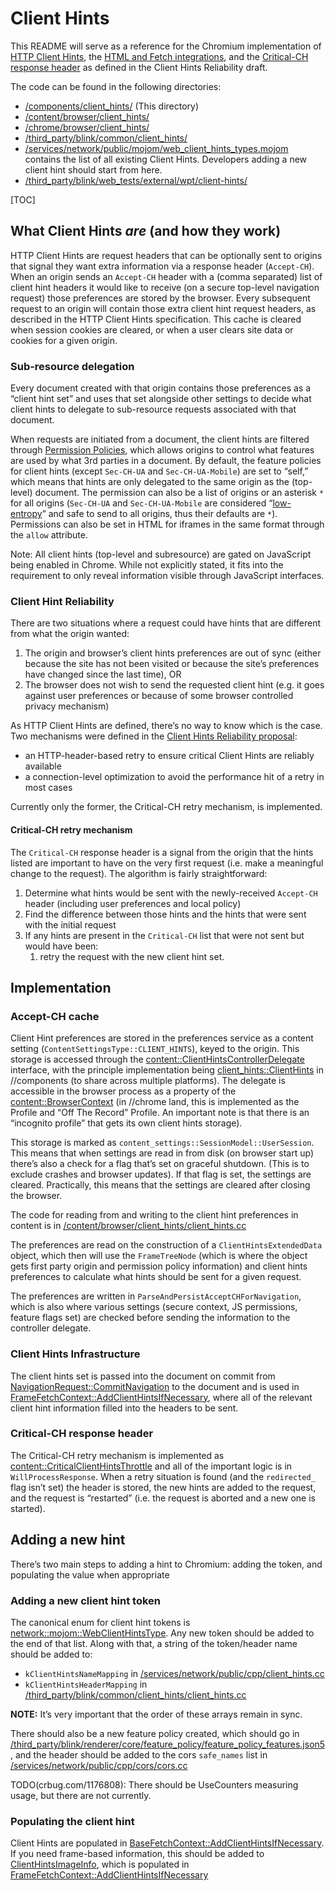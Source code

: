 # Client Hints

This README will serve as a reference for the Chromium implementation of [HTTP Client Hints](https://www.rfc-editor.org/rfc/rfc8942.html), the [HTML and Fetch integrations](https://wicg.github.io/client-hints-infrastructure), and the [Critical-CH response header](https://tools.ietf.org/html/draft-davidben-http-client-hint-reliability) as defined in the Client Hints Reliability draft.

The code can be found in the following directories:

*   [/components/client_hints/] (This directory)
*   [/content/browser/client_hints/]
*   [/chrome/browser/client_hints/]
*   [/third_party/blink/common/client_hints/]
*   [/services/network/public/mojom/web_client_hints_types.mojom] contains the list of all existing Client Hints. Developers adding a new client hint should start from here.
*   [/third_party/blink/web_tests/external/wpt/client-hints/]

[TOC]

## What Client Hints *are* (and how they work)

HTTP Client Hints are request headers that can be optionally sent to origins that signal they want extra information via a response header (`Accept-CH`). When an origin sends an `Accept-CH` header with a (comma separated) list of client hint headers it would like to receive (on a secure top-level navigation request) those preferences are stored by the browser. Every subsequent request to an origin will contain those extra client hint request headers, as described in the HTTP Client Hints specification. This cache is cleared when session cookies are cleared, or when a user clears site data or cookies for a given origin.

### Sub-resource delegation

Every document created with that origin contains those preferences as a “client hint set” and uses that set alongside other settings to decide what client hints to delegate to sub-resource requests associated with that document.

When requests are initiated from a document, the client hints are filtered through [Permission Policies](https://w3c.github.io/webappsec-permissions-policy/), which allows origins to control what features are used by what 3rd parties in a document. By default, the feature policies for client hints (except `Sec-CH-UA` and `Sec-CH-UA-Mobile`) are set to “self,” which means that hints are only delegated to the same origin as the (top-level) document. The permission can also be a list of origins or an asterisk `*` for all origins (`Sec-CH-UA` and `Sec-CH-UA-Mobile` are considered “[low-entropy](https://wicg.github.io/client-hints-infrastructure/#low-entropy-hint-table)” and safe to send to all origins, thus their defaults are `*`). Permissions can also be set in HTML for iframes in the same format through the `allow` attribute.

Note: All client hints (top-level and subresource) are gated on JavaScript being enabled in Chrome. While not explicitly stated, it fits into the requirement to only reveal information visible through JavaScript interfaces.

### Client Hint Reliability

There are two situations where a request could have hints that are different from what the origin wanted:

1. The origin and browser’s client hints preferences are out of sync (either because the site has not been visited or because the site’s preferences have changed since the last time), OR
2. The browser does not wish to send the requested client hint (e.g. it goes against user preferences or because of some browser controlled privacy mechanism)

As HTTP Client Hints are defined, there’s no way to know which is the case. Two mechanisms were defined in the [Client Hints Reliability proposal](https://tools.ietf.org/html/draft-davidben-http-client-hint-reliability):

*   an HTTP-header-based retry to ensure critical Client Hints are reliably available
*   a connection-level optimization to avoid the performance hit of a retry in most cases

Currently only the former, the Critical-CH retry mechanism, is implemented.

#### Critical-CH retry mechanism

The `Critical-CH` response header is a signal from the origin that the hints listed are important to have on the very first request (i.e. make a meaningful change to the request). The algorithm is fairly straightforward:

1. Determine what hints would be sent with the newly-received `Accept-CH` header (including user preferences and local policy)
2. Find the difference between those hints and the hints that were sent with the initial request
3. If any hints are present in the `Critical-CH` list that were not sent but would have been:
    1. retry the request with the new client hint set.

## Implementation

### Accept-CH cache

Client Hint preferences are stored in the preferences service as a content setting (`ContentSettingsType::CLIENT_HINTS`), keyed to the origin. This storage is accessed through the [content::ClientHintsControllerDelegate] interface, with the principle implementation being [client_hints::ClientHints] in //components (to share across multiple platforms). The delegate is accessible in the browser process as a property of the [content::BrowserContext] (in //chrome land, this is implemented as the Profile and “Off The Record” Profile. An important note is that there is an “incognito profile” that gets its own client hints storage).

This storage is marked as `content_settings::SessionModel::UserSession`. This means that when settings are read in from disk (on browser start up) there’s also a check for a flag that’s set on graceful shutdown. (This is to exclude crashes and browser updates). If that flag is set, the settings are cleared. Practically, this means that the settings are cleared after closing the browser.

The code for reading from and writing to the client hint preferences in content is in [/content/browser/client_hints/client_hints.cc]

The preferences are read on the construction of a `ClientHintsExtendedData` object, which then will use the `FrameTreeNode` (which is where the object gets first party origin and permission policy information) and client hints preferences to calculate what hints should be sent for a given request.

The preferences are written in `ParseAndPersistAcceptCHForNavigation`, which is also where various settings (secure context, JS permissions, feature flags set) are checked before sending the information to the controller delegate.

### Client Hints Infrastructure

The client hints set is passed into the document on commit from [NavigationRequest::CommitNavigation](/content/browser/renderer_host/navigation_request.cc) to the document and is used in [FrameFetchContext::AddClientHintsIfNecessary](third_party/blink/renderer/core/loader/frame_fetch_context.cc), where all of the relevant client hint information filled into the headers to be sent.

### Critical-CH response header

The Critical-CH retry mechanism is implemented as [content::CriticalClientHintsThrottle] and all of the important logic is in `WillProcessResponse`. When a retry situation is found (and the `redirected_` flag isn’t set) the header is stored, the new hints are added to the request, and the request is “restarted” (i.e. the request is aborted and a new one is started).

## Adding a new hint

There’s two main steps to adding a hint to Chromium: adding the token, and populating the value when appropriate

### Adding a new client hint token

The canonical enum for client hint tokens is [network::mojom::WebClientHintsType]. Any new token should be added to the end of that list. Along with that, a string of the token/header name should be added to:

*   `kClientHintsNameMapping` in [/services/network/public/cpp/client_hints.cc]
*   `kClientHintsHeaderMapping` in [/third_party/blink/common/client_hints/client_hints.cc]

**NOTE:** It’s very important that the order of these arrays remain in sync.

There should also be a new feature policy created, which should go in [/third_party/blink/renderer/core/feature_policy/feature_policy_features.json5](/third_party/blink/renderer/core/feature_policy/feature_policy_features.json5), and the header should be added to the cors `safe_names` list in [/services/network/public/cpp/cors/cors.cc](/services/network/public/cpp/cors/cors.cc)

TODO(crbug.com/1176808): There should be UseCounters measuring usage, but there are not currently.

### Populating the client hint

Client Hints are populated in [BaseFetchContext::AddClientHintsIfNecessary](/third_party/blink/renderer/core/loader/base_fetch_context.cc). If you need frame-based information, this should be added to [ClientHintsImageInfo](/third_party/blink/renderer/core/loader/base_fetch_context.cc), which is populated in [FrameFetchContext::AddClientHintsIfNecessary](/third_party/blink/renderer/core/loader/frame_fetch_context.cc)

<!-- links -->
[/components/client_hints/]: /components/client_hints/
[/content/browser/client_hints/]: /content/browser/client_hints/
[/chrome/browser/client_hints/]: /chrome/browser/client_hints/
[/third_party/blink/common/client_hints/]: /third_party/blink/common/client_hints/
[/services/network/public/mojom/web_client_hints_types.mojom]: /services/network/public/mojom/web_client_hints_types.mojom
[/third_party/blink/web_tests/external/wpt/client-hints/]: /third_party/blink/web_tests/external/wpt/client-hints/
[content::ClientHintsControllerDelegate]: /content/public/browser/client_hints_controller_delegate.h
[client_hints::ClientHints]: /components/client_hints/browser/client_hints.h
[content::BrowserContext]: /content/public/browser/browser_context.h
[/content/browser/client_hints/client_hints.cc]: /content/browser/client_hints/client_hints.cc
[content::CriticalClientHintsThrottle]: /content/browser/client_hints/critical_client_hints_throttle.h
[network::mojom::WebClientHintsType]: /services/network/public/mojom/web_client_hints_types.mojom
[/services/network/public/cpp/client_hints.cc]: /services/network/public/cpp/client_hints.cc
[/third_party/blink/common/client_hints/client_hints.cc]: /third_party/blink/common/client_hints/client_hints.cc
